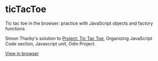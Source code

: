 # ticTacToe
Tic tac toe in the browser: practice with JavaScript objects and factory functions

Simon Tharby's solution to [Project: Tic Tac Toe](https://www.theodinproject.com/courses/javascript/lessons/tic-tac-toe-javascript?ref=lnav), Organizing JavaScript Code section, Javascript unit, Odin Project.

[View in browser](https://jinjagit.github.io/ticTacToe/)
